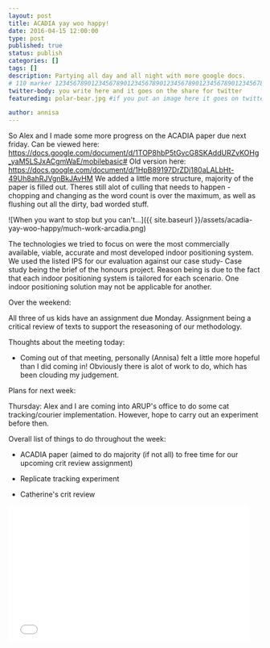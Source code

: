 ```yaml
---
layout: post
title: ACADIA yay woo happy!
date: 2016-04-15 12:00:00
type: post
published: true
status: publish
categories: []
tags: []
description: Partying all day and all night with more google docs.
# 110 marker 1234567890123456789012345678901234567890123456789012345678901234567890123456789012345678901234567890123456789
twitter-body: you write here and it goes on the share for twitter
featuredimg: polar-bear.jpg #if you put an image here it goes on twitter too

author: annisa
---
```


So Alex and I made some more progress on the ACADIA paper due next friday.
Can be viewed here: https://docs.google.com/document/d/1TOP8hbP5tGvcG8SKAddURZvKOHg_yaM5LSJxACgmWaE/mobilebasic#
Old version here: https://docs.google.com/document/d/1HpB89197DrZDj180aLALbHt-49Uh8ahRJVgnBkJAvHM
We added a little more structure, majority of the paper is filled out.
Theres still alot of culling that needs to happen - chopping and changing as the word count is over the maximum, as well as flushing out all the dirty, bad worded stuff.

![When you want to stop but you can't...]({{ site.baseurl }}/assets/acadia-yay-woo-happy/much-work-arcadia.png)


The technologies we tried to focus on were the most commercially available, viable, accurate and most developed indoor positioning system. We used the listed IPS for our evaluation against our case study- Case study being the brief of the honours project.
Reason being is due to the fact that each indoor positioning system is tailored for each scenario. One indoor positioning solution may not be applicable for another. 

Over the weekend:

All three of us kids have an assignment due Monday. Assignment being a critical review of texts to support the reseasoning of our methodology. 

Thoughts about the meeting today:

- Coming out of that meeting, personally (Annisa) felt a little more hopeful than I did coming in! Obviously there is alot of work to do, which has been clouding my judgement.

Plans for next week:

Thursday: Alex and I are coming into ARUP's office to do some cat tracking/courier implementation. However, hope to carry out an experiment before then. 

Overall list of things to do throughout the week:

- ACADIA paper (aimed to do majority (if not all) to free time for our upcoming crit review assignment)

- Replicate tracking experiment

- Catherine's crit review

<iframe src="//giphy.com/embed/vPDfV26hKegow" width="480" height="269" frameBorder="0" class="giphy-embed" allowFullScreen></iframe><p><a href="http://giphy.com/gifs/tired-sleep-exhausted-vPDfV26hKegow"></a></p>